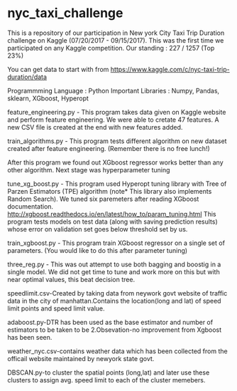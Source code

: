 # nyc_taxi_challenge

This is a repository of our participation in New york City Taxi Trip Duration challenge on Kaggle (07/20/2017 - 09/15/2017). This was the first time we participated on any Kaggle competition.
Our standing : 227 / 1257 (Top 23%)

You can get data to start with from
https://www.kaggle.com/c/nyc-taxi-trip-duration/data

Programmming Language : Python
Important Libraries : Numpy, Pandas, sklearn, XGboost, Hyperopt

feature_engineering.py - This program takes data given on Kaggle website and perform feature engineering. We were able to cretate 47 features. A new CSV file is created at the end with new features added.

train_algorithms.py - This program tests different algorithm on new dataset created after feature engineering. (Remember there is no free lunch!)

After this program we found out XGboost regressor works better than any other algorithm. Next stage was hyperparameter tuning

tune_xg_boost.py - This program used Hyperopt tuning library with Tree of Parzen Estimators (TPE) algorithm (note* This library also implements Random Search). We tuned six paremeters after reading XGboost documentation. http://xgboost.readthedocs.io/en/latest/how_to/param_tuning.html
This program tests models on test data (along with saving prediction results) whose error on validation set goes below threshold set by us.

train_xgboost.py - This program train XGboost regressor on a single set of parameters. (You would like to do this after parameter tuning)

three_reg.py - This was out attempt to use both bagging and boostig in a single model. We did not get time to tune and work more on this but with near optimal values, this beat decision tree.

speedlimit.csv-Created by taking data from neywork govt website of traffic data in the city of manhattan.Contains the location(long and lat) of speed limit points and speed limit value.

adaboost.py-DTR has been used as the base estimator and number of estimators to be taken to be 2.Obsevation-no improvement from Xgboost has been seen.

weather_nyc.csv-contains weather data which has been collected from the officail website maintained by newyork state govt.


DBSCAN.py-to cluster the spatial points (long,lat) and later use these clusters to assign avg. speed limit to each of the cluster memebers.





